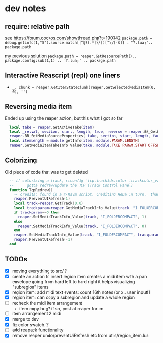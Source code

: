 # dev notes
## require: relative path
  see https://forum.cockos.com/showthread.php?t=190342
  `package.path = debug.getinfo(1,"S").source:match[[^@?(.*[\/])[^\/]-$]] .."?.lua;".. package.path`

  my previous solution
  `package.path = reaper.GetResourcePath().. package.config:sub(1,1) .. '?.lua;' .. package.path`

## Interactive Reascript (repl) one liners
 - `_, chunk = reaper.GetItemStateChunk(reaper.GetSelectedMediaItem(0, 0), '')`

## Reversing media item
  Ended up using the reaper action, but this what I got so far
  ``` lua
    local take = reaper.GetActiveTake(item)
    local _retval, section, start, length, fade, reverse = reaper.BR_GetMediaSourceProperties( take )
    reaper.BR_SetMediaSourceProperties( take, section, start, length, fade, not reverse )
    local itemLength = module.getInfo(item, module.PARAM.LENGTH)
    reaper.SetMediaItemTakeInfo_Value(take, module.TAKE_PARAM.START_OFFSET, itemLength)
  ```

## Colorizing
  Old piece of code that was to get deleted
  ``` lua
    -- if colorizing a track, rtconfig "tcp.trackidx.color ?trackcolor_valid" does not work,
    -- 		gotta redraw/update the TCP (Track Control Panel)
    function TcpRedraw()
      -- credits: found in a X-Raym script, crediting HeDa in turn.. thanks both! :D
      reaper.PreventUIRefresh(1)
      local track=reaper.GetTrack(0,0)
      local trackparam=reaper.GetMediaTrackInfo_Value(track, "I_FOLDERCOMPACT")	
      if trackparam==0 then
        reaper.SetMediaTrackInfo_Value(track, "I_FOLDERCOMPACT", 1)
      else
        reaper.SetMediaTrackInfo_Value(track, "I_FOLDERCOMPACT", 0)
      end
      reaper.SetMediaTrackInfo_Value(track, "I_FOLDERCOMPACT", trackparam)
      reaper.PreventUIRefresh(-1)
    end
  ```

## TODOs
 - [x] moving everything to src/ ?
 - [x] create an action to insert region item
   creates a midi item with a pan envelope going from hard left to hard right
   it helps visualizing "subregion" items
 - [x] region item: add midi text events: count 16th notes (or x.. user input)]
 - [x] region item: can copy a subregion and update a whole region
 - [ ] recheck the midi item arrangement
   - item copy bug? if so, post at reaper forum
 - [ ] item arrangement 2 midi
 - [x] merge to dev
 - [x] fix color swatch..?
 - [ ] add reapack functionality
 - [x] remove reaper undo/preventUiRefresh etc from utils/region_item.lua
